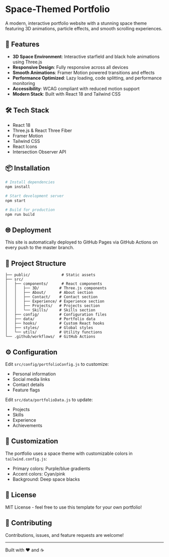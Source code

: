# Space-Themed Portfolio

A modern, interactive portfolio website with a stunning space theme featuring 3D animations, particle effects, and smooth scrolling experiences.

## 🚀 Features

- **3D Space Environment**: Interactive starfield and black hole animations using Three.js
- **Responsive Design**: Fully responsive across all devices
- **Smooth Animations**: Framer Motion powered transitions and effects
- **Performance Optimized**: Lazy loading, code splitting, and performance monitoring
- **Accessibility**: WCAG compliant with reduced motion support
- **Modern Stack**: Built with React 18 and Tailwind CSS

## 🛠️ Tech Stack

- React 18
- Three.js & React Three Fiber
- Framer Motion
- Tailwind CSS
- React Icons
- Intersection Observer API

## 📦 Installation

```bash
# Install dependencies
npm install

# Start development server
npm start

# Build for production
npm run build
```

## 🌐 Deployment

This site is automatically deployed to GitHub Pages via GitHub Actions on every push to the master branch.

## 📁 Project Structure

```
├── public/              # Static assets
├── src/
│   ├── components/      # React components
│   │   ├── 3D/         # Three.js components
│   │   ├── About/      # About section
│   │   ├── Contact/    # Contact section
│   │   ├── Experience/ # Experience section
│   │   ├── Projects/   # Projects section
│   │   └── Skills/     # Skills section
│   ├── config/         # Configuration files
│   ├── data/           # Portfolio data
│   ├── hooks/          # Custom React hooks
│   ├── styles/         # Global styles
│   └── utils/          # Utility functions
└── .github/workflows/  # GitHub Actions
```

## ⚙️ Configuration

Edit `src/config/portfolioConfig.js` to customize:
- Personal information
- Social media links
- Contact details
- Feature flags

Edit `src/data/portfolioData.js` to update:
- Projects
- Skills
- Experience
- Achievements

## 🎨 Customization

The portfolio uses a space theme with customizable colors in `tailwind.config.js`:
- Primary colors: Purple/blue gradients
- Accent colors: Cyan/pink
- Background: Deep space blacks

## 📄 License

MIT License - feel free to use this template for your own portfolio!

## 🤝 Contributing

Contributions, issues, and feature requests are welcome!

---

Built with ❤️ and ☕
